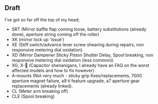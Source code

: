 ## Draft

I've got so far off the top of my head;
- SRT (Mirror baffle flap coming loose, battery substitutions (already done), aperture string coming off the roller)
- XK (mirror lock up 'issue')
- XE (Stiff switch/advance lever screw shearing during repairs, non responsive metering dial oxidation)
- XD (Mirror Dampener Sticky Piston Shutter Delay, Spool breaking, non responsive metering dial oxidation (less common))
- XG, X-:100: (Capacitor shenanigans, I already have an FAQ on the worst affected models and how to fix however)
- A-mounts (Not very much - sticky grip fixes/replacements, 7000 aperture magnet failure, a9 ti feature upgrade, a7 aperture gear replacements (already linked).
- CL (Meter arm breaking off)
- CLE (Spool breaking)